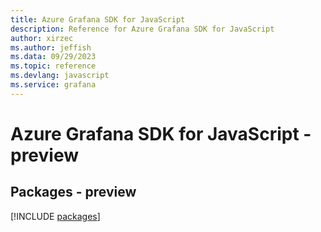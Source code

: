 ```yaml
---
title: Azure Grafana SDK for JavaScript
description: Reference for Azure Grafana SDK for JavaScript
author: xirzec
ms.author: jeffish
ms.data: 09/29/2023
ms.topic: reference
ms.devlang: javascript
ms.service: grafana
---
```

# Azure Grafana SDK for JavaScript - preview
## Packages - preview
[!INCLUDE [packages](grafana-index.md)]